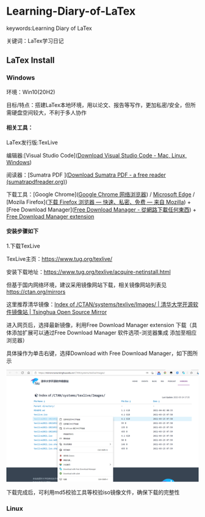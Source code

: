 # Learning-Diary-of-LaTex
keywords:Learning Diary of LaTex

关键词：LaTex学习日记
## LaTex Install
### Windows
环境：Win10(20H2)

目标/特点：搭建LaTex本地环境，用以论文、报告等写作，更加私密/安全，但所需硬盘空间较大，不利于多人协作

#### 相关工具：

LaTex发行版:TexLive  

编辑器:[Visual Studio Code]([Download Visual Studio Code - Mac, Linux, Windows](https://code.visualstudio.com/download))

阅读器：[Sumatra PDF ]([Download Sumatra PDF - a free reader (sumatrapdfreader.org)](https://www.sumatrapdfreader.org/download-free-pdf-viewer))

下载工具：[Google Chrome]([Google Chrome 网络浏览器](https://www.google.com/intl/zh-CN/chrome/)) / [Microsoft Edge](https://www.microsoft.com/en-us/edge) / [Mozila Firefox]([下载 Firefox 浏览器 — 快速、私密、免费 — 来自 Mozilla](https://www.mozilla.org/zh-CN/firefox/new/)) + [Free Download Manager]([Free Download Manager - 從網路下載任何東西](https://www.freedownloadmanager.org/zh/)) + [Free Download Manager extension](https://chrome.google.com/webstore/detail/free-download-manager/ahmpjcflkgiildlgicmcieglgoilbfdp)

#### 安装步骤如下

1.下载TexLive

TexLive主页：https://www.tug.org/texlive/

安装下载地址：https://www.tug.org/texlive/acquire-netinstall.html

但基于国内网络环境，建议采用镜像网站下载，相关镜像网站列表见
https://ctan.org/mirrors

这里推荐清华镜像：[Index of /CTAN/systems/texlive/Images/ | 清华大学开源软件镜像站 | Tsinghua Open Source Mirror](https://mirrors.tuna.tsinghua.edu.cn/CTAN/systems/texlive/Images/)

进入网页后，选择最新镜像，利用Free Download Manager extension 下载（具体添加扩展可以通过Free Download Manager 软件选项-浏览器集成 添加至相应浏览器）

具体操作为单击右键，选择Download with Free Download Manager，如下图所示

![Texlive-Tshinghua](https://github.com/maxwellknown/Learning-Diary-of-LaTex/raw/main/pic/Texlive-Tshinghua.png "TexLive Tshinghua-mirroor")

下载完成后，可利用md5校验工具等校验iso镜像文件，确保下载的完整性

### Linux
